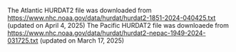 The Atlantic HURDAT2 file was downloaded from https://www.nhc.noaa.gov/data/hurdat/hurdat2-1851-2024-040425.txt (updated on April 4, 2025)
The Pacific  HURDAT2 file was downloaede from https://www.nhc.noaa.gov/data/hurdat/hurdat2-nepac-1949-2024-031725.txt (updated on March 17, 2025)
